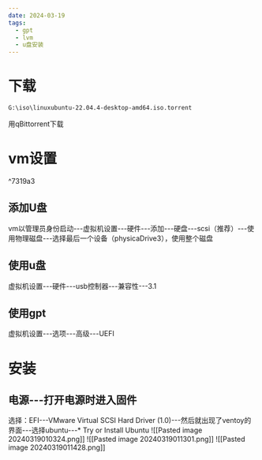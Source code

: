 ```yaml
---
date: 2024-03-19
tags:
  - gpt
  - lvm
  - u盘安装
---
```

# 下载
```sh
G:\iso\linuxubuntu-22.04.4-desktop-amd64.iso.torrent
```
用qBittorrent下载
# vm设置
^7319a3
## 添加U盘
vm以管理员身份启动---虚拟机设置---硬件---添加---硬盘---scsi（推荐）---使用物理磁盘---选择最后一个设备（physicaDrive3），使用整个磁盘
## 使用u盘
虚拟机设置---硬件---usb控制器---兼容性---3.1
## 使用gpt
虚拟机设置---选项---高级---UEFI
# 安装
## 电源---打开电源时进入固件
选择：EFI---VMware Virtual SCSI Hard Driver (1.0)---然后就出现了ventoy的界面---选择ubuntu---* Try or Install Ubuntu
![[Pasted image 20240319010324.png]]
![[Pasted image 20240319011301.png]]
![[Pasted image 20240319011428.png]]
















